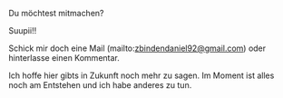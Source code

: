 Du möchtest mitmachen? 

Suupii!!

Schick mir doch eine Mail (mailto:zbindendaniel92@gmail.com) oder hinterlasse einen Kommentar. 

Ich hoffe hier gibts in Zukunft noch mehr zu sagen. Im Moment ist alles noch am Entstehen und ich habe anderes zu tun.
